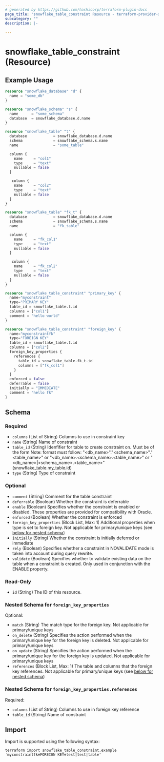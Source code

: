 ```yaml
---
# generated by https://github.com/hashicorp/terraform-plugin-docs
page_title: "snowflake_table_constraint Resource - terraform-provider-snowflake"
subcategory: ""
description: |-
  
---
```


# snowflake_table_constraint (Resource)



## Example Usage

```terraform
resource "snowflake_database" "d" {
  name = "some_db"
}

resource "snowflake_schema" "s" {
  name      = "some_schema"
  database  = snowflake_database.d.name
}

resource "snowflake_table" "t" {
  database            = snowflake_database.d.name
  schema              = snowflake_schema.s.name
  name                = "some_table"

  column {
    name     = "col1"
    type     = "text"
    nullable = false
  }

   column {
    name     = "col2"
    type     = "text"
    nullable = false
  }
}

resource "snowflake_table" "fk_t" {
  database            = snowflake_database.d.name
  schema              = snowflake_schema.s.name
  name                = "fk_table"

  column {
    name     = "fk_col1"
    type     = "text"
    nullable = false
  }

   column {
    name     = "fk_col2"
    type     = "text"
    nullable = false
  }
}

resource "snowflake_table_constraint" "primary_key" {
  name="myconstraint"
  type="PRIMARY KEY"
  table_id = snowflake_table.t.id
  columns = ["col1"]
  comment = "hello world"
}

resource "snowflake_table_constraint" "foreign_key" {
  name="myconstraintfk"
  type="FOREIGN KEY"
  table_id = snowflake_table.t.id
  columns = ["col2"]
  foreign_key_properties {
    references {
      table_id = snowflake_table.fk_t.id
      columns = ["fk_col1"]
    }
  }
  enforced = false
  deferrable = false
  initially = "IMMEDIATE"
  comment = "hello fk"
}
```

<!-- schema generated by tfplugindocs -->
## Schema

### Required

- `columns` (List of String) Columns to use in constraint key
- `name` (String) Name of constraint
- `table_id` (String) Idenfifier for table to create constraint on. Must be of the form Note: format must follow: "<db_name>"."<schema_name>"."<table_name>" or "<db_name>.<schema_name>.<table_name>" or "<db_name>|<schema_name>.<table_name>" (snowflake_table.my_table.id)
- `type` (String) Type of constraint

### Optional

- `comment` (String) Comment for the table constraint
- `deferrable` (Boolean) Whether the constraint is deferrable
- `enable` (Boolean) Specifies whether the constraint is enabled or disabled. These properties are provided for compatibility with Oracle.
- `enforced` (Boolean) Whether the constraint is enforced
- `foreign_key_properties` (Block List, Max: 1) Additional properties when type is set to foreign key. Not applicable for primary/unique keys (see [below for nested schema](#nestedblock--foreign_key_properties))
- `initially` (String) Whether the constraint is initially deferred or immediate
- `rely` (Boolean) Specifies whether a constraint in NOVALIDATE mode is taken into account during query rewrite.
- `validate` (Boolean) Specifies whether to validate existing data on the table when a constraint is created. Only used in conjunction with the ENABLE property.

### Read-Only

- `id` (String) The ID of this resource.

<a id="nestedblock--foreign_key_properties"></a>
### Nested Schema for `foreign_key_properties`

Optional:

- `match` (String) The match type for the foreign key. Not applicable for primary/unique keys
- `on_delete` (String) Specifies the action performed when the primary/unique key for the foreign key is deleted. Not applicable for primary/unique keys
- `on_update` (String) Specifies the action performed when the primary/unique key for the foreign key is updated. Not applicable for primary/unique keys
- `references` (Block List, Max: 1) The table and columns that the foreign key references. Not applicable for primary/unique keys (see [below for nested schema](#nestedblock--foreign_key_properties--references))

<a id="nestedblock--foreign_key_properties--references"></a>
### Nested Schema for `foreign_key_properties.references`

Required:

- `columns` (List of String) Columns to use in foreign key reference
- `table_id` (String) Name of constraint

## Import

Import is supported using the following syntax:

```shell
terraform import snowflake_table_constraint.example 'myconstraintfk❄️FOREIGN KEY❄️test|test|table'
```
